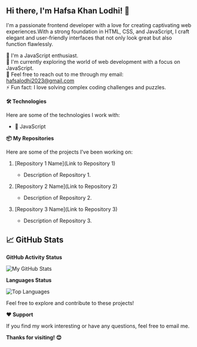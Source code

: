 ## Hi there, I'm Hafsa Khan Lodhi! 👋

I'm a passionate frontend developer with a love for creating captivating web experiences.With a strong foundation in HTML, CSS, and JavaScript, I craft elegant and user-friendly interfaces that not only look great but also function flawlessly.

🚀 I'm a JavaScript enthusiast.</br>
🌱 I'm currently exploring the world of web development with a focus on JavaScript.</br>
💬 Feel free to reach out to me through my email: hafsalodhi2023@gmail.com</br>
⚡ Fun fact: I love solving complex coding challenges and puzzles.</br>

**🛠️ Technologies**

Here are some of the technologies I work with:

- 🔧 JavaScript

 **📦 My Repositories**

Here are some of the projects I've been working on:

1. [Repository 1 Name](Link to Repository 1)
   - Description of Repository 1.

2. [Repository 2 Name](Link to Repository 2)
   - Description of Repository 2.

3. [Repository 3 Name](Link to Repository 3)
   - Description of Repository 3.

## 📈 GitHub Stats

**GitHub Activity Status**

![My GitHub Stats](https://github-readme-stats.vercel.app/api?username=hafsalodhi2023&show_icons=true) </br>

**Languages Status**

![Top Languages](https://github-readme-stats.vercel.app/api/top-langs/?username=hafsalodhi2023)

Feel free to explore and contribute to these projects!

**❤️ Support**

If you find my work interesting or have any questions, feel free to email me.

**Thanks for visiting! 😊**
